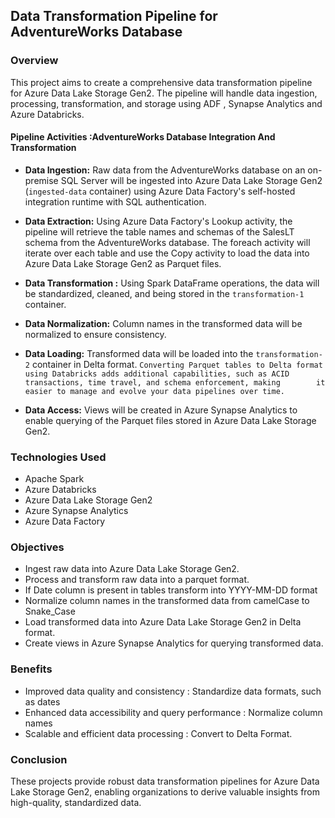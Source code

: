 ## Data Transformation Pipeline for AdventureWorks Database

### Overview
This project aims to create a comprehensive data transformation pipeline for Azure Data Lake Storage Gen2. The pipeline will handle data ingestion, processing, transformation, and storage using ADF , Synapse Analytics and Azure Databricks.

#### Pipeline Activities :AdventureWorks Database Integration And Transformation
- **Data Ingestion:** Raw data from the AdventureWorks database on an on-premise SQL Server will be ingested into Azure Data Lake Storage Gen2 (`ingested-data` container) using Azure Data Factory's self-hosted integration runtime with SQL authentication.

  
- **Data Extraction:** Using Azure Data Factory's Lookup activity, the pipeline will retrieve the table names and schemas of the SalesLT schema from the AdventureWorks database. The foreach activity will iterate over each table and use the Copy activity to load the data into Azure Data Lake Storage Gen2 as Parquet files.
- **Data Transformation :** Using Spark DataFrame operations, the data will be standardized, cleaned, and being stored in the `transformation-1` container.
- **Data Normalization:** Column names in the transformed data will be normalized to ensure consistency.
- **Data Loading:** Transformed data will be loaded into the `transformation-2` container in Delta format.
    `Converting Parquet tables to Delta format using Databricks adds additional capabilities, such as ACID transactions, time travel, and schema enforcement, making        it easier to manage and evolve your data pipelines over time.`
- **Data Access:** Views will be created in Azure Synapse Analytics to enable querying of the Parquet files stored in Azure Data Lake Storage Gen2.

### Technologies Used
- Apache Spark
- Azure Databricks
- Azure Data Lake Storage Gen2
- Azure Synapse Analytics
- Azure Data Factory

### Objectives
- Ingest raw data into Azure Data Lake Storage Gen2.
- Process and transform raw data into a parquet format.
- If Date column is present in tables transform into YYYY-MM-DD format
- Normalize column names in the transformed data from camelCase to Snake_Case
- Load transformed data into Azure Data Lake Storage Gen2 in Delta format.
- Create views in Azure Synapse Analytics for querying transformed data.

### Benefits
- Improved data quality and consistency : Standardize data formats, such as dates
- Enhanced data accessibility and query performance : Normalize column names
- Scalable and efficient data processing : Convert to Delta Format.

### Conclusion
These projects provide robust data transformation pipelines for Azure Data Lake Storage Gen2, enabling organizations to derive valuable insights from high-quality, standardized data.

